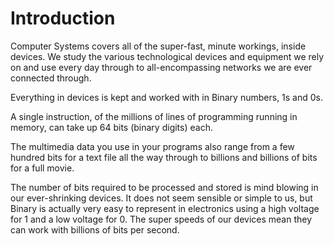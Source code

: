 # Introduction

Computer Systems covers all of the super-fast, minute workings, inside devices.  We study the various technological devices and equipment we rely on and use every day through to all-encompassing networks we are ever connected through.

Everything in devices is kept and worked with in Binary numbers, 1s and 0s.  

A single instruction, of the millions of lines of programming running in memory, can take up 64 bits (binary digits) each.  

The multimedia data you use in your programs also range from a few hundred bits for a text file all the way through to billions and billions of bits for a full movie. 

The number of bits required to be processed and stored is mind blowing in our ever-shrinking devices.  It does not seem sensible or simple to us, but Binary is actually very easy to represent in electronics using a high voltage for 1 and a low voltage for 0.  The super speeds of our devices mean they can work with billions of bits per second. 



